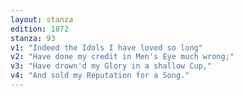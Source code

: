 ```yaml
---
layout: stanza
edition: 1872
stanza: 93
v1: "Indeed the Idols I have loved so long"
v2: "Have done my credit in Men's Eye much wrong;"
v3: "Have drown'd my Glory in a shallow Cup,"
v4: "And sold my Reputation for a Song."
---
```

